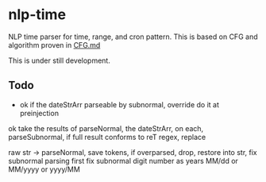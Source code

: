 # nlp-time
NLP time parser for time, range, and cron pattern. This is based on CFG and algorithm proven in [CFG.md](./CFG.md)

This is under still development.

## Todo

- ok if the dateStrArr parseable by subnormal, override
do it at preinjection

ok take the results of parseNormal, the dateStrArr, on each, parseSubnormal, if full result conforms to reT regex, replace

raw str -> parseNormal, save tokens, if overparsed, drop, restore into str, 
fix subnormal parsing first
fix subnormal digit number as years
MM/dd or MM/yyyy or yyyy/MM